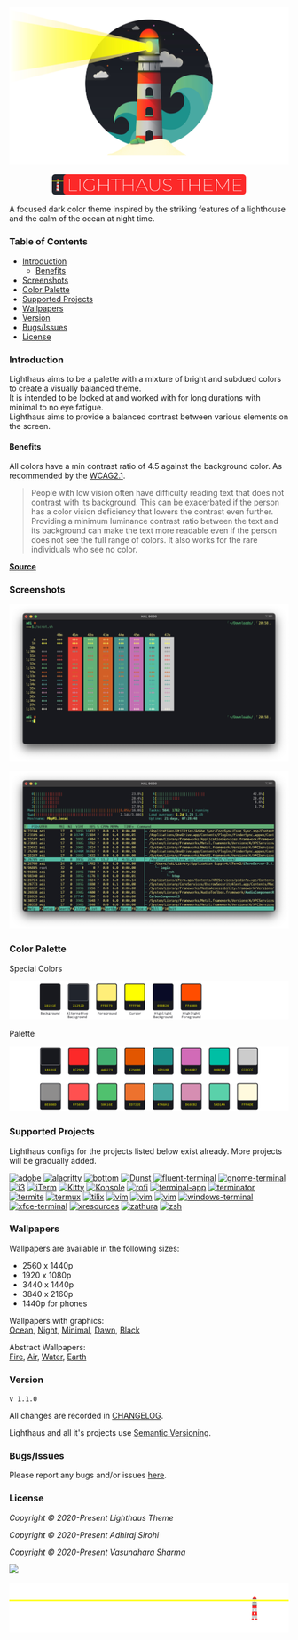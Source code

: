 <p align="center"><img src="https://github.com/lighthaus-theme/lighthaus/blob/master/assets/lighthaus-illustration.jpg?raw=true"></p>

<p align="center"><img src="https://raw.githubusercontent.com/lighthaus-theme/lighthaus/7feff4fbd39416d2c5972b1f4d6537955ccedf14/assets/lighthaus-badge.svg" width=350></p>
A focused dark color theme inspired by the striking features of a  lighthouse and the calm of the ocean at night time.

### Table of Contents
- [Introduction](#introduction)
  - [Benefits](#benefits)
- [Screenshots](#screenshots)
- [Color Palette](#color-palette)
- [Supported Projects](#supported-projects)
- [Wallpapers](#wallpapers)
- [Version](#version)
- [Bugs/Issues](#bugs/issues)
- [License](#license)

### Introduction
Lighthaus aims to be a palette with a mixture of bright and subdued colors to create a visually balanced theme.</br>
It is intended to be looked at and worked with for long durations with minimal to no eye fatigue. </br>
Lighthaus aims to provide a balanced contrast between various elements on the screen.


#### Benefits
All colors have a min contrast ratio of 4.5 against the background color. As recommended by the [WCAG2.1](https://www.w3.org/TR/WCAG/#contrast-minimum).</br>

> People with low vision often have difficulty reading text that does not contrast with its background. This can be exacerbated if the person has a color vision deficiency that lowers the contrast even further. Providing a minimum luminance contrast ratio between the text and its background can make the text more readable even if the person does not see the full range of colors. It also works for the rare individuals who see no color.

**[Source](https://www.w3.org/WAI/WCAG21/Understanding/contrast-minimum.html#benefits)**

### Screenshots

<p align="center"><img src="https://github.com/lighthaus-theme/lighthaus/blob/master/assets/scrot.png?raw=true"><p>

<p align="center"><img src="https://github.com/lighthaus-theme/lighthaus/blob/master/assets/htop.png?raw=true"><p>

### Color Palette
Special Colors
<p align="center"><img src="https://github.com/lighthaus-theme/lighthaus/blob/master/assets/lighthaus-color-special.png?raw=true"><p>

Palette
<p align="center"><img src="https://github.com/lighthaus-theme/lighthaus/blob/master/assets/lighthaus-color-palette.png?raw=true"><p>

### Supported Projects
Lighthaus configs for the projects listed below exist already. More projects will be gradually added. </br>

[![adobe](https://img.shields.io/badge/ADOBE_SWATCH-blue?style=flat&color=21252D)](https://github.com/lighthaus-theme/adobe)
[![alacritty](https://img.shields.io/badge/ALACRITTY-blue?style=flat&color=21252D)](https://github.com/lighthaus-theme/alacritty)
[![bottom](https://img.shields.io/badge/BOTTOM-blue?style=flat&color=21252D)](https://github.com/lighthaus-theme/bottom)
[![Dunst](https://img.shields.io/badge/DUNST-blue?style=flat&color=21252D)](https://github.com/lighthaus-theme/dunst)
[![fluent-terminal](https://img.shields.io/badge/FLUENT_TERMINAL-blue?style=flat&color=21252D)](https://github.com/lighthaus-theme/fluent-terminal)
[![gnome-terminal](https://img.shields.io/badge/GNOME_TERMINAL-blue?style=flat&color=21252D)](https://github.com/lighthaus-theme/gnome-terminal)
[![i3](https://img.shields.io/badge/i3_WM-blue?style=flat&color=21252D)](https://github.com/lighthaus-theme/i3)
[![iTerm](https://img.shields.io/badge/iTerm-blue?style=flat&color=21252D)](https://github.com/lighthaus-theme/iterm)
[![Kitty](https://img.shields.io/badge/KITTY-blue?style=flat&color=21252D)](https://github.com/lighthaus-theme/kitty)
[![Konsole](https://img.shields.io/badge/KONSOLE-blue?style=flat&color=21252D)](https://github.com/lighthaus-theme/konsole)
[![rofi](https://img.shields.io/badge/ROFI-blue?style=flat&color=21252D)](https://github.com/lighthaus-theme/rofi)
[![terminal-app](https://img.shields.io/badge/TERMINAL_APP-blue?style=flat&color=21252D)](https://github.com/lighthaus-theme/terminal-app)
[![terminator](https://img.shields.io/badge/TERMINATOR-blue?style=flat&color=21252D)](https://github.com/lighthaus-theme/terminator)
[![termite](https://img.shields.io/badge/TERMITE-blue?style=flat&color=21252D)](https://github.com/lighthaus-theme/termite)
[![termux](https://img.shields.io/badge/TERMUX-blue?style=flat&color=21252D)](https://github.com/lighthaus-theme/termux)
[![tilix](https://img.shields.io/badge/TILIX-blue?style=flat&color=21252D)](https://github.com/lighthaus-theme/tilix)
[![vim](https://img.shields.io/badge/VIM-blue?style=flat&color=21252D)](https://github.com/lighthaus-theme/vim)
[![vim](https://img.shields.io/badge/VIM_AIRLINE-blue?style=flat&color=21252D)](https://github.com/lighthaus-theme/vim)
[![vim](https://img.shields.io/badge/VIM_LIGHTLINE-blue?style=flat&color=21252D)](https://github.com/lighthaus-theme/vim)
[![windows-terminal](https://img.shields.io/badge/WINDOWS_TERMINAL-blue?style=flat&color=21252D)](https://github.com/lighthaus-theme/windows-terminal)
[![xfce-terminal](https://img.shields.io/badge/XFCE_TERMINAL-blue?style=flat&color=21252D)](https://github.com/lighthaus-theme/xfce-terminal)
[![xresources](https://img.shields.io/badge/XRESOURCES-blue?style=flat&color=21252D)](https://github.com/lighthaus-theme/xresources)
[![zathura](https://img.shields.io/badge/ZATHURA-blue?style=flat&color=21252D)](https://github.com/lighthaus-theme/zathura)
[![zsh](https://img.shields.io/badge/ZSH_PROMPT-blue?style=flat&color=21252D)](https://github.com/lighthaus-theme/zsh)


### Wallpapers
Wallpapers are available in the following sizes: 
- 2560 x 1440p
- 1920 x 1080p
- 3440 x 1440p
- 3840 x 2160p
- 1440p for phones

Wallpapers with graphics: <br>
[Ocean](https://imgur.com/a/EUc75Va), [Night](https://imgur.com/a/mUvebg0), [Minimal](https://imgur.com/a/ZVr2fVj), [Dawn](https://imgur.com/a/N6z90RU), [Black](https://imgur.com/a/228cjLF)

Abstract Wallpapers: <br>
[Fire](https://imgur.com/a/WAmLpnl), [Air](https://imgur.com/a/TGkbnpy), [Water](https://imgur.com/a/BosNHsT), [Earth](https://imgur.com/a/dCf4EYv)

### Version
``` vim
v 1.1.0
```
All changes are recorded in [CHANGELOG](https://github.com/lighthaus-theme/lighthaus/blob/master/CHANGELOG.md).

Lighthaus and all it's projects use [Semantic Versioning](https://semver.org/).

### Bugs/Issues
Please report any bugs and/or issues [here](https://github.com/lighthaus-theme/lighthaus/issues).

### License

_Copyright © 2020-Present Lighthaus Theme_

_Copyright © 2020-Present Adhiraj Sirohi_

_Copyright © 2020-Present Vasundhara Sharma_

<p align="left"><a href="https://github.com/lighthaus-theme/lighthaus/blob/master/LICENSE"><img src="https://img.shields.io/static/v1.svg??style=flat&label=License&message=MIT&colorA=1C918A&colorB=50C16E"/></a></p>

<p align="center"><img src="https://raw.githubusercontent.com/lighthaus-theme/lighthaus/5685ed20b30b7bace68a41c28037dee960172839/assets/lighthaus-border.svg"><p>